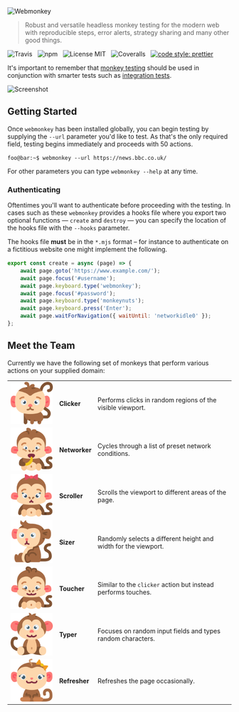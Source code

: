 <img src="media/logo.svg" alt="Webmonkey" width="350" />

> Robust and versatile headless monkey testing for the modern web with reproducible steps, error alerts, strategy sharing and many other good things.

![Travis](http://img.shields.io/travis/Wildhoney/Webmonkey.svg?style=for-the-badge)
&nbsp;
![npm](http://img.shields.io/npm/v/webmonkey.svg?style=for-the-badge)
&nbsp;
![License MIT](http://img.shields.io/badge/license-mit-lightgrey.svg?style=for-the-badge)
&nbsp;
![Coveralls](https://img.shields.io/coveralls/Wildhoney/Webmonkey.svg?style=for-the-badge)
&nbsp;
[![code style: prettier](https://img.shields.io/badge/code_style-prettier-ff69b4.svg?style=for-the-badge)](https://github.com/prettier/prettier)

It's important to remember that [monkey testing](https://en.wikipedia.org/wiki/Monkey_testing) should be used in conjunction with smarter tests such as [integration tests](https://en.wikipedia.org/wiki/Integration_testing).

![Screenshot](media/screenshot-0.3.5.svg)

## Getting Started

Once `webmonkey` has been installed globally, you can begin testing by supplying the `--url` parameter you'd like to test. As that's the only required field, testing begins immediately and proceeds with 50 actions.

```console
foo@bar:~$ webmonkey --url https://news.bbc.co.uk/
```

For other parameters you can type `webmonkey --help` at any time.

### Authenticating

Oftentimes you'll want to authenticate before proceeding with the testing. In cases such as these `webmonkey` provides a hooks file where you export two optional functions &mdash; `create` and `destroy` &mdash; you can specify the location of the hooks file with the `--hooks` parameter.

The hooks file **must** be in the `*.mjs` format &ndash; for instance to authenticate on a fictitious website one might implement the following.

```javascript
export const create = async (page) => {
    await page.goto('https://www.example.com/');
    await page.focus('#username');
    await page.keyboard.type('webmonkey');
    await page.focus('#password');
    await page.keyboard.type('monkeynuts');
    await page.keyboard.press('Enter');
    await page.waitForNavigation({ waitUntil: 'networkidle0' });
};
```

## Meet the Team

Currently we have the following set of monkeys that perform various actions on your supplied domain:

<table>
    <tr>
        <td><img src="media/team/clicker.svg" alt="Webmonkey" width="150" /></td>
        <td><strong>Clicker</strong></td>
        <td>Performs clicks in random regions of the visible viewport.</td>
    </tr>
    <tr>
        <td><img src="media/team/networker.svg" alt="Webmonkey" width="150" /></td>
        <td><strong>Networker</strong></td>
        <td>Cycles through a list of preset network conditions.</td>
    </tr>
    <tr>
        <td><img src="media/team/scroller.svg" alt="Webmonkey" width="150" /></td>
        <td><strong>Scroller</strong></td>
        <td>Scrolls the viewport to different areas of the page.</td>
    </tr>
    <tr>
        <td><img src="media/team/sizer.svg" alt="Webmonkey" width="150" /></td>
        <td><strong>Sizer</strong></td>
        <td>Randomly selects a different height and width for the viewport.</td>
    </tr>
    <tr>
        <td><img src="media/team/toucher.svg" alt="Webmonkey" width="150" /></td>
        <td><strong>Toucher</strong></td>
        <td>Similar to the <code>clicker</code> action but instead performs touches.</td>
    </tr>
    <tr>
        <td><img src="media/team/typer.svg" alt="Webmonkey" width="150" /></td>
        <td><strong>Typer</strong></td>
        <td>Focuses on random input fields and types random characters.</td>
    </tr>
    <tr>
        <td><img src="media/team/refresher.svg" alt="Webmonkey" width="150" /></td>
        <td><strong>Refresher</strong></td>
        <td>Refreshes the page occasionally.</td>
    </tr>
</table>
